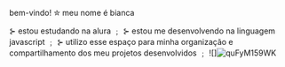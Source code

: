 bem-vindo! ✮
meu nome é bianca

⊱ estou estudando na alura ﹔
⊱ estou me desenvolvendo na linguagem javascript ﹔
⊱ utilizo esse espaço para minha organização e compartilhamento dos meu projetos desenvolvidos ﹔
![]![quFyM159WK](https://github.com/biancaaaaaaaaaa/biancaaaaaaaaaa/assets/169255115/7991a4c5-f5e7-4c55-bc3a-a329f02ae147)

<!--
**biancaaaaaaaaaa/biancaaaaaaaaaa** is a ✨ _special_ ✨ repository because its `README.md` (this file) appears on your GitHub profile.

Here are some ideas to get you started:

- 🔭 I’m currently working on ...
- 🌱 I’m currently learning ...
- 👯 I’m looking to collaborate on ...
- 🤔 I’m looking for help with ...
- 💬 Ask me about ...
- 📫 How to reach me: ...
- 😄 Pronouns: ...
- ⚡ Fun fact: ...
-->
